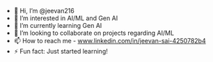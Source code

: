 - 👋 Hi, I’m @jeevan216
- 👀 I’m interested in AI/ML and Gen AI
- 🌱 I’m currently learning Gen AI
- 💞️ I’m looking to collaborate on projects regarding AI/ML
- 📫 How to reach me - www.linkedin.com/in/jeevan-sai-4250782b4
- ⚡ Fun fact: Just started learning!

<!---
jeevan216/jeevan216 is a ✨ special ✨ repository because its `README.md` (this file) appears on your GitHub profile.
You can click the Preview link to take a look at your changes.
--->
